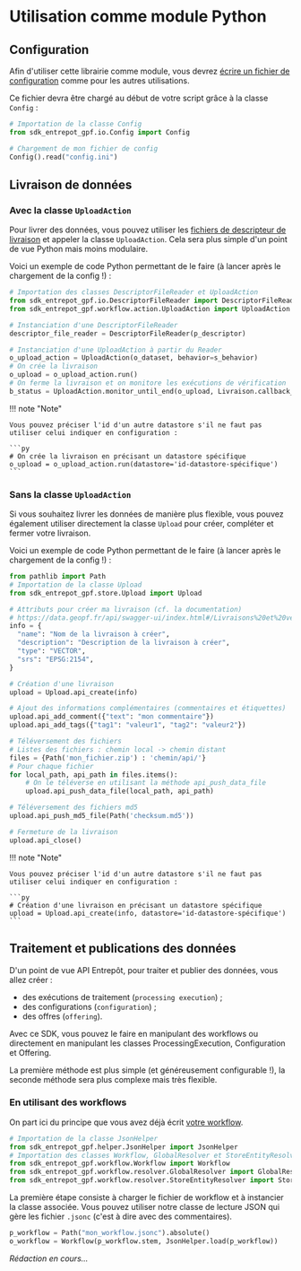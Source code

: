 # Utilisation comme module Python

## Configuration

Afin d'utiliser cette librairie comme module, vous devrez [écrire un fichier de configuration](configuration.md) comme pour les autres utilisations.

Ce fichier devra être chargé au début de votre script grâce à la classe `Config` :

```py
# Importation de la classe Config
from sdk_entrepot_gpf.io.Config import Config

# Chargement de mon fichier de config
Config().read("config.ini")
```

## Livraison de données

### Avec la classe `UploadAction`

Pour livrer des données, vous pouvez utiliser les [fichiers de descripteur de livraison](upload_descriptor.md) et appeler la classe `UploadAction`.
Cela sera plus simple d'un point de vue Python mais moins modulaire.

Voici un exemple de code Python permettant de le faire (à lancer après le chargement de la config !) :

```py
# Importation des classes DescriptorFileReader et UploadAction
from sdk_entrepot_gpf.io.DescriptorFileReader import DescriptorFileReader
from sdk_entrepot_gpf.workflow.action.UploadAction import UploadAction

# Instanciation d'une DescriptorFileReader
descriptor_file_reader = DescriptorFileReader(p_descriptor)

# Instanciation d'une UploadAction à partir du Reader
o_upload_action = UploadAction(o_dataset, behavior=s_behavior)
# On crée la livraison
o_upload = o_upload_action.run()
# On ferme la livraison et on monitore les exécutions de vérification
b_status = UploadAction.monitor_until_end(o_upload, Livraison.callback_check)
```

!!! note "Note"

    Vous pouvez préciser l'id d'un autre datastore s'il ne faut pas utiliser celui indiquer en configuration :

    ```py
    # On crée la livraison en précisant un datastore spécifique
    o_upload = o_upload_action.run(datastore='id-datastore-spécifique')
    ```

### Sans la classe `UploadAction`

Si vous souhaitez livrer les données de manière plus flexible, vous pouvez également utiliser directement la classe `Upload` pour créer, compléter et fermer votre livraison.

Voici un exemple de code Python permettant de le faire (à lancer après le chargement de la config !) :

```py
from pathlib import Path
# Importation de la classe Upload
from sdk_entrepot_gpf.store.Upload import Upload

# Attributs pour créer ma livraison (cf. la documentation)
# https://data.geopf.fr/api/swagger-ui/index.html#/Livraisons%20et%20vérifications/create
info = {
  "name": "Nom de la livraison à créer",
  "description": "Description de la livraison à créer",
  "type": "VECTOR",
  "srs": "EPSG:2154",
}

# Création d'une livraison
upload = Upload.api_create(info)

# Ajout des informations complémentaires (commentaires et étiquettes)
upload.api_add_comment({"text": "mon commentaire"})
upload.api_add_tags({"tag1": "valeur1", "tag2": "valeur2"})

# Téléversement des fichiers
# Listes des fichiers : chemin local -> chemin distant
files = {Path('mon_fichier.zip') : 'chemin/api/'}
# Pour chaque fichier
for local_path, api_path in files.items():
    # On le téléverse en utilisant la méthode api_push_data_file
    upload.api_push_data_file(local_path, api_path)

# Téléversement des fichiers md5
upload.api_push_md5_file(Path('checksum.md5'))

# Fermeture de la livraison
upload.api_close()
```

!!! note "Note"

    Vous pouvez préciser l'id d'un autre datastore s'il ne faut pas utiliser celui indiquer en configuration :

    ```py
    # Création d'une livraison en précisant un datastore spécifique
    upload = Upload.api_create(info, datastore='id-datastore-spécifique')
    ```

## Traitement et publications des données

D'un point de vue API Entrepôt, pour traiter et publier des données, vous allez créer :

* des exécutions de traitement (`processing execution`) ;
* des configurations (`configuration`) ;
* des offres (`offering`).

Avec ce SDK, vous pouvez le faire en manipulant des workflows ou directement en manipulant les classes ProcessingExecution, Configuration et Offering.

La première méthode est plus simple (et généreusement configurable !), la seconde méthode sera plus complexe mais très flexible.

### En utilisant des workflows

On part ici du principe que vous avez déjà écrit [votre workflow](workflow.md).

```py
# Importation de la classe JsonHelper
from sdk_entrepot_gpf.helper.JsonHelper import JsonHelper
# Importation des classes Workflow, GlobalResolver et StoreEntityResolver
from sdk_entrepot_gpf.workflow.Workflow import Workflow
from sdk_entrepot_gpf.workflow.resolver.GlobalResolver import GlobalResolver
from sdk_entrepot_gpf.workflow.resolver.StoreEntityResolver import StoreEntityResolver
```

La première étape consiste à charger le fichier de workflow et à instancier la classe associée. Vous pouvez utiliser notre classe de lecture JSON qui gère les fichier `.jsonc` (c'est à dire avec des commentaires).

```py
p_workflow = Path("mon_workflow.jsonc").absolute()
o_workflow = Workflow(p_workflow.stem, JsonHelper.load(p_workflow))
```

*Rédaction en cours...*
